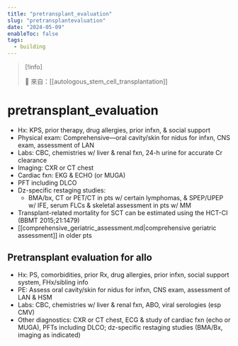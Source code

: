 ```yaml
---
title: "pretransplant_evaluation"
slug: "pretransplantevaluation"
date: "2024-05-09"
enableToc: false
tags:
  - building
---
```


> [!info]
>
> 🌱 來自：[[autologous_stem_cell_transplantation]]

# pretransplant_evaluation

- Hx: KPS, prior therapy, drug allergies, prior infxn, & social support
- Physical exam: Comprehensive—oral cavity/skin for nidus for infxn, CNS exam, assessment of LAN
- Labs: CBC, chemistries w/ liver & renal fxn, 24-h urine for accurate Cr clearance
- Imaging: CXR or CT chest
- Cardiac fxn: EKG & ECHO (or MUGA)
- PFT including DLCO
- Dz-specific restaging studies:
  - BMA/bx, CT or PET/CT in pts w/ certain lymphomas, & SPEP/UPEP w/ IFE, serum FLCs & skeletal assessment in pts w/ MM
- Transplant-related mortality for SCT can be estimated using the HCT-CI (BBMT 2015;21:1479)
- [[comprehensive_geriatric_assessment.md|comprehensive geriatric assessment]] in older pts

## Pretransplant evaluation for allo

- Hx: PS, comorbidities, prior Rx, drug allergies, prior infxn, social support system, FHx/sibling info
- PE: Assess oral cavity/skin for nidus for infxn, CNS exam, assessment of LAN & HSM
- Labs: CBC, chemistries w/ liver & renal fxn, ABO, viral serologies (esp CMV)
- Other diagnostics: CXR or CT chest, ECG & study of cardiac fxn (echo or MUGA), PFTs including DLCO; dz-specific restaging studies (BMA/Bx, imaging as indicated)
